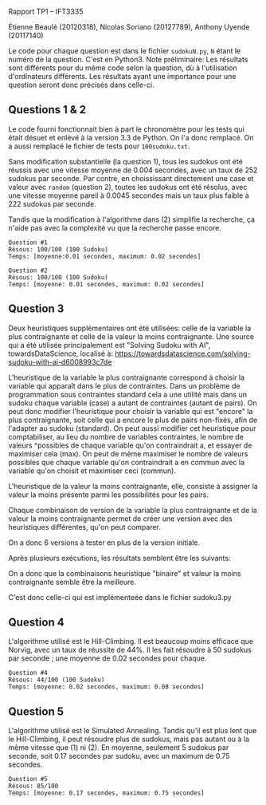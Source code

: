 Rapport TP1 – IFT3335

Étienne Beaulé (20120318), Nicolas Soriano (20127789), Anthony Uyende (20117140)

Le code pour chaque question est dans le fichier `sudokuN.py`, `N` étant le numéro de la question. C'est en Python3.
Note préliminaire: Les résultats sont différents pour du même code selon la question, dù à l'utilisation d'ordinateurs différents. Les résultats ayant une importance pour une question seront donc précisés dans celle-ci.

Questions 1 & 2
---------------

Le code fourni fonctionnait bien à part le chronomètre pour les tests qui était désuet et enlèvé à la version 3.3 de Python. On l'a donc remplacé. On a aussi remplacé le fichier de tests pour `100sudoku.txt`.

Sans modification substantielle (la question 1), tous les sudokus ont été réussis avec une vitesse moyenne de 0.004 secondes, avec un taux de 252 sudokus par seconde. Par contre, en choississant directement une case et valeur avec `random` (question 2), toutes les sudokus ont été résolus, avec une vitesse moyenne pareil à 0.0045 secondes mais un taux plus faible à 222 sudokus par seconde.

Tandis que la modification à l'algorithme dans (2) simplifie la recherche, ça n'aide pas avec la complexité vu que la recherche passe encore.

```
Question #1
Résous: 100/100 (100 Sudoku)
Temps: [moyenne:0.01 secondes, maximum: 0.02 secondes]

Question #2
Résous: 100/100 (100 Sudoku)
Temps: [moyenne: 0.01 secondes, maximum: 0.02 secondes]
```

Question 3
----------

Deux heuristiques supplémentaires ont été utilisées: celle de la variable la plus contraignante et celle de la valeur la moins contraignante.
Une source qui a été utilisée principalement est "Solving Sudoku with AI", towardsDataScience, localisé à: https://towardsdatascience.com/solving-sudoku-with-ai-d6008993c7de

L'heuristique de la variable la plus contraignante correspond à choisir la variable qui apparaît dans le plus de contraintes. Dans un problème de programmation sous contraintes standard cela a une utilité mais dans un sudoku chaque variable (case) a autant de contraintes (autant de pairs).
On peut donc modifier l'heuristique pour choisir la variable qui est "encore" la plus contraignante, soit celle qui a encore le plus de pairs non-fixés, afin de l'adapter au sudoku (standard).
On peut aussi modifier cet heuristique pour comptabiliser, au lieu du nombre de variables contraintes, le nombre de valeurs ^possibles de chaque variable qu'on contraindrait a, et essayer de maximiser cela (max).
On peut de même maximiser le nombre de valeurs possibles que chaque variable qu'on contraindrait a en commun avec la variable qu'on choisit et maximiser ceci (commun).

L'heuristique de la valeur la moins contraignante, elle, consiste à assigner la valeur la moins présente parmi les possibilités pour les pairs.

Chaque combinaison de version de la variable la plus contraignante et de la valeur la moins contraignante permet de créer une version avec des heuristiques différentes, qu'on peut comparer.

On a donc 6 versions à tester en plus de la version initiale.

Après plusieurs exécutions, les résultats semblent être les suivants:




On a donc que la combinaisons heuristique "binaire" et valeur la moins contraignante semble être la meilleure.

C'est donc celle-ci qui est implémenteée dans le fichier sudoku3.py

Question 4
-----------
L'algorithme utilisé est le Hill-Climbing. Il est beaucoup moins efficace que Norvig, avec un taux de réussite de 44%. Il les fait résoudre à 50 sudokus par seconde ; une moyenne de 0.02 secondes pour chaque.
```
Question #4
Résous: 44/100 (100 Sudoku)
Temps: [moyenne: 0.02 secondes, maximum: 0.08 secondes]
```

Question 5
-----------
L'algorithme utilisé est le Simulated Annealing. Tandis qu'il est plus lent que le Hill-Climbing, il peut résoudre plus de sudokus, mais pas autant ou à la même vitesse que (1) ni (2). En moyenne, seulement 5 sudokus par seconde, soit 0.17 secondes par sudoku, avec un maximum de 0.75 secondes.
```
Question #5
Résous: 85/100
Temps: [moyenne: 0.17 secondes, maximum: 0.75 secondes]
```

